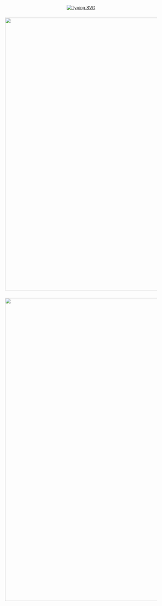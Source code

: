 <div align="center">

  <a href="https://github.com/Lingbou">
    <img src="https://readme-typing-svg.herokuapp.com?font=Fira+Code&weight=700&size=28&pause=1000&color=2B6CB0&width=500&lines=Welcome+to+Lingbou's+Home!" alt="Typing SVG">
  </a>
  
  <div style="display: flex; flex-wrap: wrap; justify-content: center; gap: 25px; margin: 25px 0;">
    <img src="https://github-readme-stats.vercel.app/api?username=Lingbou&show_icons=true&theme=radical&custom_title=GitHub%20Stats&icon_color=2B6CB0&text_color=3B82F6&bg_color=0D1117&hide_border=true&line_height=27&count_private=true" width="900">
    <img src="https://github-readme-activity-graph-fjqz177.vercel.app/graph?username=Lingbou&theme=react-dark&hide_border=true&area=true&color=2B6CB0&bg_color=0D1117" width="1000">
  </div>

</div>
